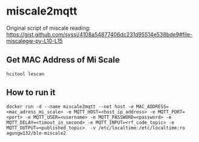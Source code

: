 # miscale2mqtt

Original script of miscale reading: https://gist.github.com/syssi/4108a54877406dc231d95514e538bde9#file-miscalegw-py-L10-L15

## Get MAC Address of Mi Scale
```hcitool lescan```

## How to run it

```
docker run -d --name miscale2mqtt --net host -e MAC_ADDRESS=<mac_adress_mi_scale> -e MQTT_HOST=<host_ip_address> -e MQTT_PORT=<port> -e MQTT_USER=<username> -e MQTT_PASSWORD=<password> -e MQTT_DELAY=<timout_in_second> -e MQTT_INPUT=<rf_code_topic> -e MQTT_OUTPUT=<published_topic>  -v /etc/localtime:/etc/localtime:ro agungw132/ble-miscale2
```
